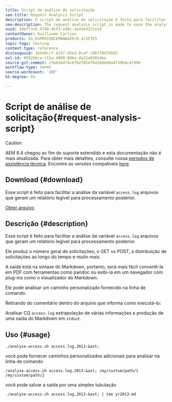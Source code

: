 ```yaml
---
title: Script de análise de solicitação
seo-title: Request Analysis Script
description: O script de análise de solicitação é feito para facilitar a análise dos arquivos access.log produzindo um relatório legível para processamento posterior
seo-description: The request analysis script is made to ease the analysis of the access.log files producing a readable report for later processing
uuid: 24eff3c6-5748-46f3-a30c-4a3a6427ce1d
contentOwner: Guillaume Carlino
products: SG_EXPERIENCEMANAGER/6.4/SITES
topic-tags: testing
content-type: reference
discoiquuid: 1b5e0ccf-4157-45e3-8caf-1d6739d7d9d2
exl-id: 8582bbca-c11a-4880-88ba-da22e0301dba
source-git-commit: c5b816d74c6f02f85476d16868844f39b4c47996
workflow-type: tm+mt
source-wordcount: '207'
ht-degree: 6%

---
```


# Script de análise de solicitação{#request-analysis-script}

>[!CAUTION]
>
>AEM 6.4 chegou ao fim do suporte estendido e esta documentação não é mais atualizada. Para obter mais detalhes, consulte nossa [períodos de assistência técnica](https://helpx.adobe.com/br/support/programs/eol-matrix.html). Encontre as versões compatíveis [here](https://experienceleague.adobe.com/docs/).

## Download {#download}

Esse script é feito para facilitar a análise da variável `access.log` arquivos que geram um relatório legível para processamento posterior.

[Obter arquivo](assets/analyse-access.sh)

## Descrição {#description}

Esse script é feito para facilitar a análise da variável `access.log` arquivos que geram um relatório legível para processamento posterior.

Ele produz o número geral de solicitações, o GET vs POST, a distribuição de solicitações ao longo do tempo e muito mais.

A saída está na sintaxe do Markdown, portanto, será mais fácil convertê-la em PDF com ferramentas como pandoc ou exibi-la em um navegador com plug-ins como o visualizador do Markdown.

Ele pode analisar um caminho personalizado fornecido na linha de comando.

Retirando do comentário dentro do arquivo que informa como executá-lo:

Analisar CQ `access.log` extrapolação de várias informações e produção de uma saída do Markdown em `stdout`.

## Uso {#usage}

`./analyse-access.sh access.log.2013-&ast;`

você pode fornecer caminhos personalizados adicionais para analisar na linha de comando

`/analyse-access.sh access.log.2013-&ast; /my/custom/path/1 /my/custom/path/2`

você pode salvar a saída por uma simples tubulação

`./analyse-access.sh access.log.2013-&ast; | tee yr2013.md`
